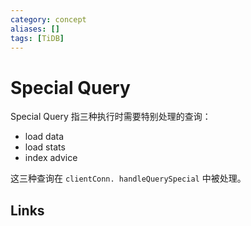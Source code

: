 ```yaml
---
category: concept
aliases: []
tags: [TiDB]
---
```

# Special Query

Special Query 指三种执行时需要特别处理的查询：

- load data
- load stats
- index advice

这三种查询在 `clientConn. handleQuerySpecial` 中被处理。

## Links